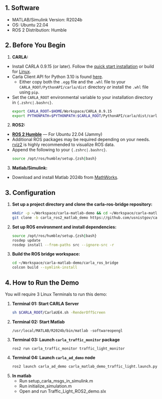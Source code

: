 ## 1. Software
  - MATLAB/Simulink Version: R2024b
  - OS: Ubuntu 22.04
  - ROS 2 Distribution: Humble

## 2. Before You Begin
1. **CARLA:**
  - Install CARLA 0.9.15 (or later). Follow the [quick start installation](https://carla.readthedocs.io/en/latest/start_quickstart/) or build for [Linux](https://carla.readthedocs.io/en/latest/build_linux/).
  - Carla Client API for Python 3.10 is found [here](https://github.com/gezp/carla_ros/releases/).
    - Either copy both the `.egg` file and the `.whl` file to your `CARLA_ROOT/PythonAPI/carla/dist` directory *or* install the `.whl` file using `pip`.
  - Set the `CARLA_ROOT` environmental variable to your installation directory in `{.zshrc|.bashrc}`.
    ```sh
    export CARLA_ROOT=$HOME/Workspace/CARLA_0.9.15
    export PYTHONPATH=$PYTHONPATH:$CARLA_ROOT/PythonAPI/carla/dist/carla-<carla_version_and_arch>.egg:$CARLA_ROOT/PythonAPI/carla
    ```

2. **ROS2:**
  - [__ROS 2 Humble__](https://docs.ros.org/en/humble/Installation.html) — For Ubuntu 22.04 (Jammy)
  - Additional ROS packages may be required depending on your needs. [rviz2](https://github.com/ros2/rviz) is highly recommended to visualize ROS data.
  - Append the following to your `{.zshrc|.bashrc}`.
    ```sh
    source /opt/ros/humble/setup.{zsh|bash}
    ```
    
3. **Matlab/Simulink:**
  - Download and install Matlab 2024b from [MathWorks](https://www.mathworks.com/help/install/ug/install-products-with-internet-connection.html).
    
## 3. Configuration
1. **Set up a project directory and clone the carla-ros-bridge repository:**
    ```sh
    mkdir -p ~/Workspace/carla-matlab-demo && cd ~/Workspace/carla-matlab-demo
    git clone -b carla_ros2_matlab_demo https://github.com/usnistgov/cav-cosim.git
    ``` 
2. **Set up ROS environment and install dependencies:**
    ```sh
    source /opt/ros/humble/setup.{zsh|bash}
    rosdep update
    rosdep install --from-paths src --ignore-src -r
    ```
3. **Build the ROS bridge workspace:**
    ```sh
    cd ~/Workspace/carla-matlab-demo/carla_ros_bridge
    colcon build --symlink-install
    ```

## 4. How to Run the Demo
You will require 3 Linux Terminals to run this demo:

1. **Terminal 01: Start CARLA Server**
    ```sh
    sh $CARLA_ROOT/CarlaUE4.sh -RenderOffScreen
    ```
2. **Terminal 02: Start Matlab**
   ```
   /usr/local/MATLAB/R2024b/bin/matlab -softwareopengl
   ```
3. **Terminal 03: Launch `carla_traffic_monitor` package**
   ```
   ros2 run carla_traffic_monitor traffic_light_monitor
   ```
4. **Terminal 04: Launch `carla_ad_demo` node**
    ```sh
    ros2 launch carla_ad_demo carla_matlab_demo_traffic_light.launch.py
    ```
5. **In matlab**
    - Run setup_carla_msgs_in_simulink.m
    - Run initialize_simulation.m
    - Open and run Traffic_Light_ROS2_demo.slx


